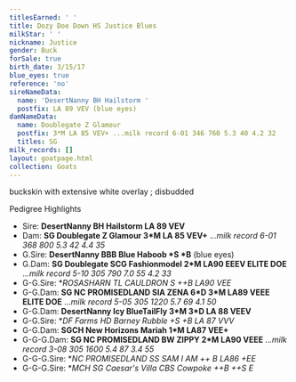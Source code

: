 ```yaml
---
titlesEarned: ' '
title: Dozy Doe Down HS Justice Blues
milkStar: ' '
nickname: Justice
gender: Buck
forSale: true
birth_date: 3/15/17
blue_eyes: true
reference: 'no'
sireNameData:
  name: 'DesertNanny BH Hailstorm '
  postfix: LA 89 VEV (blue eyes)
damNameData:
  name: Doublegate Z Glamour
  postfix: 3*M LA 85 VEV+ ...milk record 6-01 346 760 5.3 40 4.2 32
  titles: SG
milk_records: []
layout: goatpage.html
collection: Goats
---
```

buckskin with extensive white overlay ; disbudded

Pedigree Highlights

* Sire: **DesertNanny BH Hailstorm LA 89 VEV**
* Dam: **SG Doublegate Z Glamour 3*M LA 85 VEV+** ._..milk record 6-01 368 800 5.3 42 4.4 35_
* G.Sire: **DesertNanny BBB Blue Haboob \*S \*B** (blue eyes)
* G.Dam: **SG Doublegate SCG Fashionmodel 2*M LA90 EEEV ELITE DOE** .._.milk record 5-10 305 790 7.0 55 4.2 33_
* G-G.Sire: **ROSASHARN TL CAULDRON *S ++B LA90 VEE**
* G-G.Dam: **SG NC PROMISEDLAND SIA ZENA 6\*D 3\*M LA89 VEEE ELITE DOE** ..._milk record 5-05 305 1220 5.7 69 4.1 50_
* G-G.Dam: **DesertNanny Icy BlueTailFly 3\*M 3\*D LA 88 VEEV**
* G-G.Sire: **DF Farms HD Barney Rubble +*S +B LA 87 VVV**
* G-G.Dam: **SGCH New Horizons Mariah 1*M LA87 VEE+**
* G-G-G.Dam: **SG NC PROMISEDLAND BW ZIPPY 2*M LA90 VEEE** .._.milk record 3-08 305 1600 5.4 87 3.4 55_
* G-G-G.Sire: **NC PROMISEDLAND SS SAM I AM ++ *B LA86 +EE**
* G-G-G.Sire: **MCH SG Caesar's Villa CBS Cowpoke ++B ++*S E**
